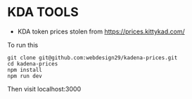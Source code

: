 # KDA TOOLS

- KDA token prices stolen from https://prices.kittykad.com/


To run this

```
git clone git@github.com:webdesign29/kadena-prices.git
cd kadena-prices
npm install
npm run dev
```
Then visit localhost:3000